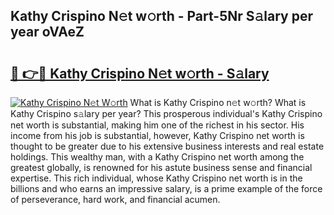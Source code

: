 ## Kathy Crispino N𝚎t w𝚘rth - Part-5Nr S𝚊lary per year oVAeZ

# <h2><a href="http://gc1bi7.nevu.top/?p=Kathy+Crispino">🔗 👉🔴 Kathy Crispino N𝚎t w𝚘rth - S𝚊lary</a></h2>

[![Kathy Crispino N𝚎t W𝚘rth](https://i.imgur.com/Oavwk0R.jpeg)](http://gc1bi7.nevu.top/?p=Kathy+Crispino)
What is Kathy Crispino n𝚎t w𝚘rth? What is Kathy Crispino s𝚊lary per year?
This prosperous individual's Kathy Crispino net worth is substantial, making him one of the richest in his sector. His income from his job is substantial, however, Kathy Crispino net worth is thought to be greater due to his extensive business interests and real estate holdings. This wealthy man, with a Kathy Crispino net worth among the greatest globally, is renowned for his astute business sense and financial expertise. This rich individual, whose Kathy Crispino net worth is in the billions and who earns an impressive salary, is a prime example of the force of perseverance, hard work, and financial acumen.
